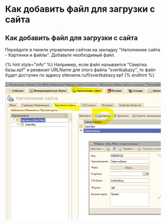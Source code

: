 # Как добавить файл для загрузки с сайта

## Как добавить файл для загрузки с сайта

Перейдите в панели управления сайтом на закладку "Наполнение сайта - Картинки и файлы". Добавьте необходимый файл.

{% hint style="info" %}
Например, если файл называется "Свертка базы.epf" и реквизит URLName для этого файла "svertkabazy", то файл будет доступен по адресу sitename.ru/f/svertkabazy.epf
{% endhint %}

![](../.gitbook/assets/image%20%28143%29.png)

